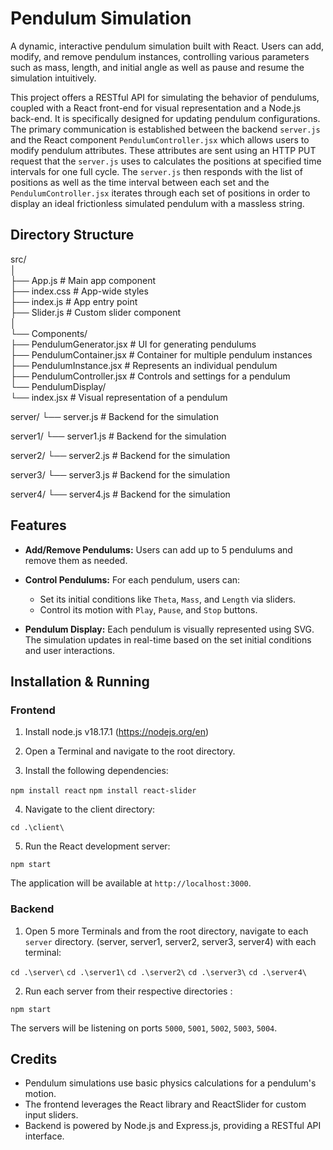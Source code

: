 ﻿

# Pendulum Simulation

A dynamic, interactive pendulum simulation built with React. Users can add, modify, and remove pendulum instances, controlling various parameters such as mass, length, and initial angle as well as pause and resume the simulation intuitively.

This project offers a RESTful API for simulating the behavior of pendulums, coupled with a React front-end for visual representation and a Node.js back-end. 
It is specifically designed for updating pendulum configurations. The primary communication is established between the backend `server.js` and the React component `PendulumController.jsx` which allows users to modify pendulum attributes. These attributes are sent using an HTTP PUT request that the `server.js`  uses to calculates the positions at specified time intervals for one full cycle. The `server.js`  then responds with the list of positions as well as the time interval between each set and the `PendulumController.jsx` iterates through each set of positions in order to display an ideal frictionless simulated pendulum with a massless string.



## Directory Structure

src/<br/>
│<br/>
├── App.js               # Main app component<br/>
├── index.css            # App-wide styles<br/>
├── index.js             # App entry point<br/>
├── Slider.js            # Custom slider component<br/>
│<br/>
└── Components/<br/>
    ├── PendulumGenerator.jsx   # UI for generating pendulums<br/>
    ├── PendulumContainer.jsx  # Container for multiple pendulum instances<br/>
    ├── PendulumInstance.jsx   # Represents an individual pendulum<br/>
    ├── PendulumController.jsx # Controls and settings for a pendulum<br/>
    └── PendulumDisplay/       <br/>
        └── index.jsx          # Visual representation of a pendulum<br/>

server/
└── server.js             # Backend for the simulation


server1/
└── server1.js            # Backend for the simulation 


server2/
└── server2.js            # Backend for the simulation 


server3/
└── server3.js            # Backend for the simulation 


server4/
└── server4.js            # Backend for the simulation


## Features

-   **Add/Remove Pendulums:** Users can add up to 5 pendulums and remove them as needed.
    
-   **Control Pendulums:** For each pendulum, users can:
    
    -   Set its initial conditions like `Theta`, `Mass`, and `Length` via sliders.
    -   Control its motion with `Play`, `Pause`, and `Stop` buttons.
-   **Pendulum Display:** Each pendulum is visually represented using SVG. The simulation updates in real-time based on the set initial conditions and user interactions.
    

## Installation & Running

### Frontend

1.  Install node.js v18.17.1 (https://nodejs.org/en)

2.  Open a Terminal and navigate to the root directory.
3.  Install the following dependencies:

`npm install react` 
`npm install react-slider` 

4.  Navigate to the client directory:

`cd .\client\` 

5.  Run the React development server:

`npm start` 

The application will be available at `http://localhost:3000`.

### Backend

1.  Open 5 more Terminals and from the root directory, navigate to each `server` directory. (server, server1, server2, server3, server4) with each terminal:

`cd .\server\` 
`cd .\server1\` 
`cd .\server2\` 
`cd .\server3\` 
`cd .\server4\` 


2.  Run each server from their respective directories :

`npm start` 

The servers will be listening on ports `5000`, `5001`, `5002`, `5003`, `5004`.

## Credits

-   Pendulum simulations use basic physics calculations for a pendulum's motion.
-   The frontend leverages the React library and ReactSlider for custom input sliders.
- Backend is powered by Node.js and Express.js, providing a RESTful API interface.
